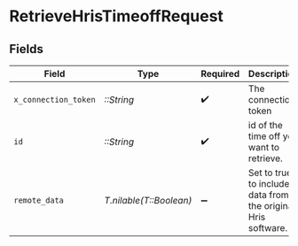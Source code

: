 # RetrieveHrisTimeoffRequest


## Fields

| Field                                                        | Type                                                         | Required                                                     | Description                                                  | Example                                                      |
| ------------------------------------------------------------ | ------------------------------------------------------------ | ------------------------------------------------------------ | ------------------------------------------------------------ | ------------------------------------------------------------ |
| `x_connection_token`                                         | *::String*                                                   | :heavy_check_mark:                                           | The connection token                                         |                                                              |
| `id`                                                         | *::String*                                                   | :heavy_check_mark:                                           | id of the time off you want to retrieve.                     | 801f9ede-c698-4e66-a7fc-48d19eebaa4f                         |
| `remote_data`                                                | *T.nilable(T::Boolean)*                                      | :heavy_minus_sign:                                           | Set to true to include data from the original Hris software. | false                                                        |